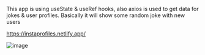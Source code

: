 This app is using useState & useRef hooks, also axios is used to get data for jokes & user profiles.
Basically it will show some random joke with new users

https://instaprofiles.netlify.app/

![image](https://user-images.githubusercontent.com/31364768/118359203-08aecb80-b5a0-11eb-9041-6f9998d2c23b.png)
